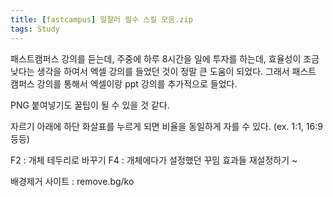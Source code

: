 ```yaml
---
title: [fastcampus] 일잘러 필수 스킬 모음.zip
tags: Study
---
```


패스트캠퍼스 강의를 듣는데, 주중에 하루 8시간을 일에 투자를 하는데, 효율성이 조금 낮다는 생각을 하여서 엑셀 강의를 들었던 것이 정말 큰 도움이 되었다. 그래서 패스트 캠퍼스 강의를 통해서 엑셀이랑 ppt 강의를 추가적으로 들었다.


PNG 붙여넣기도 꿀팁이 될 수 있을 것 같다.

자르기 아래에 하단 화살표를 누르게 되면 비율을 동일하게 자를 수 있다. (ex. 1:1, 16:9 등등)

F2 : 개체 테두리로 바꾸기 
F4 : 개체에다가 설정했던 꾸밈 효과들 재설정하기 ~

배경제거 사이트 : remove.bg/ko
